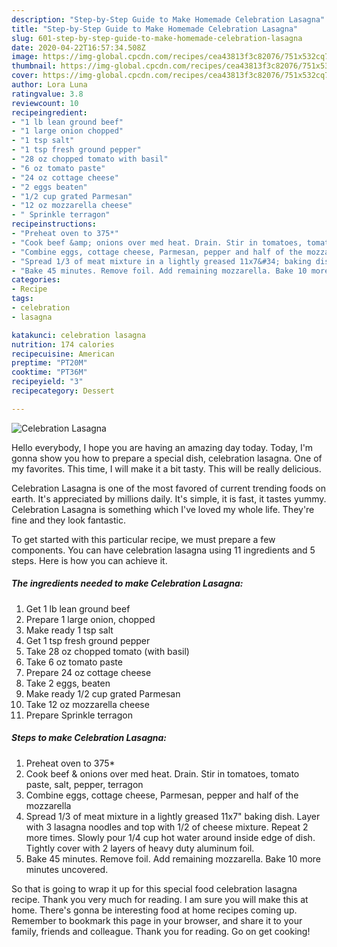 ```yaml
---
description: "Step-by-Step Guide to Make Homemade Celebration Lasagna"
title: "Step-by-Step Guide to Make Homemade Celebration Lasagna"
slug: 601-step-by-step-guide-to-make-homemade-celebration-lasagna
date: 2020-04-22T16:57:34.508Z
image: https://img-global.cpcdn.com/recipes/cea43813f3c82076/751x532cq70/celebration-lasagna-recipe-main-photo.jpg
thumbnail: https://img-global.cpcdn.com/recipes/cea43813f3c82076/751x532cq70/celebration-lasagna-recipe-main-photo.jpg
cover: https://img-global.cpcdn.com/recipes/cea43813f3c82076/751x532cq70/celebration-lasagna-recipe-main-photo.jpg
author: Lora Luna
ratingvalue: 3.8
reviewcount: 10
recipeingredient:
- "1 lb lean ground beef"
- "1 large onion chopped"
- "1 tsp salt"
- "1 tsp fresh ground pepper"
- "28 oz chopped tomato with basil"
- "6 oz tomato paste"
- "24 oz cottage cheese"
- "2 eggs beaten"
- "1/2 cup grated Parmesan"
- "12 oz mozzarella cheese"
- " Sprinkle terragon"
recipeinstructions:
- "Preheat oven to 375*"
- "Cook beef &amp; onions over med heat. Drain. Stir in tomatoes, tomato paste, salt, pepper, terragon"
- "Combine eggs, cottage cheese, Parmesan, pepper and half of the mozzarella"
- "Spread 1/3 of meat mixture in a lightly greased 11x7&#34; baking dish. Layer with 3 lasagna noodles and top with 1/2 of cheese mixture. Repeat 2 more times. Slowly pour 1/4 cup hot water around inside edge of dish. Tightly cover with 2 layers of heavy duty aluminum foil."
- "Bake 45 minutes. Remove foil. Add remaining mozzarella. Bake 10 more minutes uncovered."
categories:
- Recipe
tags:
- celebration
- lasagna

katakunci: celebration lasagna 
nutrition: 174 calories
recipecuisine: American
preptime: "PT20M"
cooktime: "PT36M"
recipeyield: "3"
recipecategory: Dessert

---
```



![Celebration Lasagna](https://img-global.cpcdn.com/recipes/cea43813f3c82076/751x532cq70/celebration-lasagna-recipe-main-photo.jpg)

Hello everybody, I hope you are having an amazing day today. Today, I'm gonna show you how to prepare a special dish, celebration lasagna. One of my favorites. This time, I will make it a bit tasty. This will be really delicious.



Celebration Lasagna is one of the most favored of current trending foods on earth. It's appreciated by millions daily. It's simple, it is fast, it tastes yummy. Celebration Lasagna is something which I've loved my whole life. They're fine and they look fantastic.


To get started with this particular recipe, we must prepare a few components. You can have celebration lasagna using 11 ingredients and 5 steps. Here is how you can achieve it.

<!--inarticleads1-->

##### The ingredients needed to make Celebration Lasagna:

1. Get 1 lb lean ground beef
1. Prepare 1 large onion, chopped
1. Make ready 1 tsp salt
1. Get 1 tsp fresh ground pepper
1. Take 28 oz chopped tomato (with basil)
1. Take 6 oz tomato paste
1. Prepare 24 oz cottage cheese
1. Take 2 eggs, beaten
1. Make ready 1/2 cup grated Parmesan
1. Take 12 oz mozzarella cheese
1. Prepare  Sprinkle terragon




<!--inarticleads2-->

##### Steps to make Celebration Lasagna:

1. Preheat oven to 375*
1. Cook beef &amp; onions over med heat. Drain. Stir in tomatoes, tomato paste, salt, pepper, terragon
1. Combine eggs, cottage cheese, Parmesan, pepper and half of the mozzarella
1. Spread 1/3 of meat mixture in a lightly greased 11x7&#34; baking dish. Layer with 3 lasagna noodles and top with 1/2 of cheese mixture. Repeat 2 more times. Slowly pour 1/4 cup hot water around inside edge of dish. Tightly cover with 2 layers of heavy duty aluminum foil.
1. Bake 45 minutes. Remove foil. Add remaining mozzarella. Bake 10 more minutes uncovered.




So that is going to wrap it up for this special food celebration lasagna recipe. Thank you very much for reading. I am sure you will make this at home. There's gonna be interesting food at home recipes coming up. Remember to bookmark this page in your browser, and share it to your family, friends and colleague. Thank you for reading. Go on get cooking!
